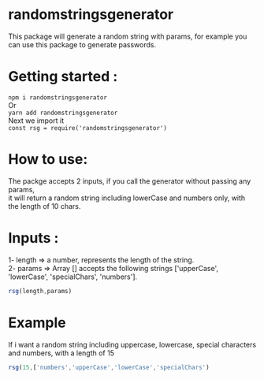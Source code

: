 # randomstringsgenerator
This package will generate a random string with params, for example you can use this package to generate passwords. 

# Getting started :
 ``` npm i randomstringsgenerator ```  <br>
 Or <br>
 ``` yarn add randomstringsgenerator ``` <br>
 Next we import it  <br>
  ``` const rsg = require('randomstringsgenerator') ```
 

# How to use:

The packge accepts 2 inputs, if you call the generator without passing any params, <br>
it will return a random string including lowerCase and numbers only, with the length of 10 chars.<br>
# Inputs :  <br>
1- length => a number, represents the length of the string. <br>
2- params => Array [] accepts the following strings ['upperCase', 'lowerCase', 'specialChars', 'numbers'].<br>
 ```javascript
rsg(length,params)
```
# Example
If i want a random string including uppercase, lowercase, special characters and numbers, with a length of 15 <br>
 ```javascript
rsg(15,['numbers','upperCase','lowerCase','specialChars')
```


